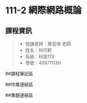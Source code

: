 # 111-2 網際網路概論
## 課程資訊
>+ 授課老師：蔡芸琤 老師
>+ 姓名：何巧軒
>+ 系級：科技113
>+ 學號：40971113H

##課程筆記區

##作業連結區

##專題連結區
